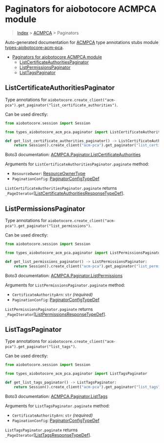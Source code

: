 <a id="paginators-for-aiobotocore-acmpca-module"></a>

# Paginators for aiobotocore ACMPCA module

> [Index](..) > [ACMPCA](.) > Paginators

Auto-generated documentation for
[ACMPCA](https://boto3.amazonaws.com/v1/documentation/api/latest/reference/services/acm-pca.html#ACMPCA)
type annotations stubs module
[types-aiobotocore-acm-pca](https://pypi.org/project/types-aiobotocore-acm-pca/).

- [Paginators for aiobotocore ACMPCA module](#paginators-for-aiobotocore-acmpca-module)
  - [ListCertificateAuthoritiesPaginator](#listcertificateauthoritiespaginator)
  - [ListPermissionsPaginator](#listpermissionspaginator)
  - [ListTagsPaginator](#listtagspaginator)

<a id="listcertificateauthoritiespaginator"></a>

## ListCertificateAuthoritiesPaginator

Type annotations for
`aiobotocore.create_client("acm-pca").get_paginator("list_certificate_authorities")`.

Can be used directly:

```python
from aiobotocore.session import Session

from types_aiobotocore_acm_pca.paginator import ListCertificateAuthoritiesPaginator

def get_list_certificate_authorities_paginator() -> ListCertificateAuthoritiesPaginator:
    return Session().create_client("acm-pca").get_paginator("list_certificate_authorities")
```

Boto3 documentation:
[ACMPCA.Paginator.ListCertificateAuthorities](https://boto3.amazonaws.com/v1/documentation/api/latest/reference/services/acm-pca.html#ACMPCA.Paginator.ListCertificateAuthorities)

Arguments for `ListCertificateAuthoritiesPaginator.paginate` method:

- `ResourceOwner`: [ResourceOwnerType](./literals.md#resourceownertype)
- `PaginationConfig`:
  [PaginatorConfigTypeDef](./type_defs.md#paginatorconfigtypedef)

`ListCertificateAuthoritiesPaginator.paginate` returns
`_PageIterator`\[[ListCertificateAuthoritiesResponseTypeDef](./type_defs.md#listcertificateauthoritiesresponsetypedef)\].

<a id="listpermissionspaginator"></a>

## ListPermissionsPaginator

Type annotations for
`aiobotocore.create_client("acm-pca").get_paginator("list_permissions")`.

Can be used directly:

```python
from aiobotocore.session import Session

from types_aiobotocore_acm_pca.paginator import ListPermissionsPaginator

def get_list_permissions_paginator() -> ListPermissionsPaginator:
    return Session().create_client("acm-pca").get_paginator("list_permissions")
```

Boto3 documentation:
[ACMPCA.Paginator.ListPermissions](https://boto3.amazonaws.com/v1/documentation/api/latest/reference/services/acm-pca.html#ACMPCA.Paginator.ListPermissions)

Arguments for `ListPermissionsPaginator.paginate` method:

- `CertificateAuthorityArn`: `str` *(required)*
- `PaginationConfig`:
  [PaginatorConfigTypeDef](./type_defs.md#paginatorconfigtypedef)

`ListPermissionsPaginator.paginate` returns
`_PageIterator`\[[ListPermissionsResponseTypeDef](./type_defs.md#listpermissionsresponsetypedef)\].

<a id="listtagspaginator"></a>

## ListTagsPaginator

Type annotations for
`aiobotocore.create_client("acm-pca").get_paginator("list_tags")`.

Can be used directly:

```python
from aiobotocore.session import Session

from types_aiobotocore_acm_pca.paginator import ListTagsPaginator

def get_list_tags_paginator() -> ListTagsPaginator:
    return Session().create_client("acm-pca").get_paginator("list_tags")
```

Boto3 documentation:
[ACMPCA.Paginator.ListTags](https://boto3.amazonaws.com/v1/documentation/api/latest/reference/services/acm-pca.html#ACMPCA.Paginator.ListTags)

Arguments for `ListTagsPaginator.paginate` method:

- `CertificateAuthorityArn`: `str` *(required)*
- `PaginationConfig`:
  [PaginatorConfigTypeDef](./type_defs.md#paginatorconfigtypedef)

`ListTagsPaginator.paginate` returns
`_PageIterator`\[[ListTagsResponseTypeDef](./type_defs.md#listtagsresponsetypedef)\].
